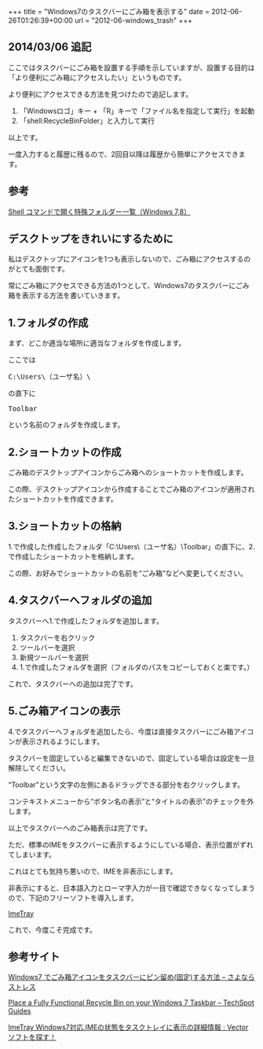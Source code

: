 +++
title = "Windows7のタスクバーにごみ箱を表示する"
date = 2012-06-26T01:26:39+00:00
url = "2012-06-windows_trash"
+++

## 2014/03/06 追記

ここではタスクバーにごみ箱を設置する手順を示していますが、設置する目的は「より便利にごみ箱にアクセスしたい」というものです。
  
より便利にアクセスできる方法を見つけたので追記します。 

  1. 「Windowsロゴ」キー + 「R」キーで「ファイル名を指定して実行」を起動
  2. 「shell:RecycleBinFolder」と入力して実行

以上です。
  
一度入力すると履歴に残るので、2回目以降は履歴から簡単にアクセスできます。

## 参考

[Shell コマンドで開く特殊フォルダー一覧（Windows 7,8）](http://pasofaq.jp/windows/mycomputer/shellfolder7.htm)

## デスクトップをきれいにするために

私はデスクトップにアイコンを1つも表示しないので、ごみ箱にアクセスするのがとても面倒です。
  
常にごみ箱にアクセスできる方法の1つとして、Windows7のタスクバーにごみ箱を表示する方法を書いていきます。

## 1.フォルダの作成

まず、どこか適当な場所に適当なフォルダを作成します。
  
ここでは

<pre class="brush: plain; title: ; notranslate" title="">C:\Users\（ユーザ名）\
</pre>

の直下に

<pre class="brush: plain; title: ; notranslate" title="">Toolbar
</pre>

という名前のフォルダを作成します。

## 2.ショートカットの作成

ごみ箱のデスクトップアイコンからごみ箱へのショートカットを作成します。
  
この際、デスクトップアイコンから作成することでごみ箱のアイコンが適用されたショートカットを作成できます。

## 3.ショートカットの格納

1.で作成した作成したフォルダ「C:\Users\（ユーザ名）\Toolbar」の直下に、2.で作成したショートカットを格納します。
  
この際、お好みでショートカットの名前を“ごみ箱”などへ変更してください。

## 4.タスクバーへフォルダの追加

タスクバーへ1.で作成したフォルダを追加します。

  1. タスクバーを右クリック
  2. ツールバーを選択
  3. 新規ツールバーを選択
  4. 1.で作成したフォルダを選択（フォルダのパスをコピーしておくと楽です。）

これで、タスクバーへの追加は完了です。

## 5.ごみ箱アイコンの表示

4.でタスクバーへフォルダを追加したら、今度は直接タスクバーにごみ箱アイコンが表示されるようにします。
  
タスクバーを固定していると編集できないので、固定している場合は設定を一旦解除してください。
  
“Toolbar”という文字の左側にあるドラッグできる部分を右クリックします。
  
コンテキストメニューから“ボタン名の表示”と“タイトルの表示”のチェックを外します。 

以上でタスクバーへのごみ箱表示は完了です。 

ただ、標準のIMEをタスクバーに表示するようにしている場合、表示位置がずれてしまいます。
  
これはとても気持ち悪いので、IMEを非表示にします。
  
非表示にすると、日本語入力とローマ字入力が一目で確認できなくなってしまうので、下記のフリーソフトを導入します。
  
[ImeTray](http://www.vector.co.jp/soft/win95/writing/se456773.html) 

これで、今度こそ完成です。 

## 参考サイト

[Windows7 でごみ箱アイコンをタスクバーにピン留め(固定)する方法 &#8211; さよならストレス](http://d.hatena.ne.jp/wwwcfe/20091106/pin_recycle_bin_to_taskbar)
  
[Place a Fully Functional Recycle Bin on your Windows 7 Taskbar &#8211; TechSpot Guides](http://www.techspot.com/guides/196-recycle-bin-on-windows-7-taskbar/)
  
[ImeTray Windows7対応,IMEの状態をタスクトレイに表示の詳細情報 : Vector ソフトを探す！](http://www.vector.co.jp/soft/win95/writing/se456773.html)
